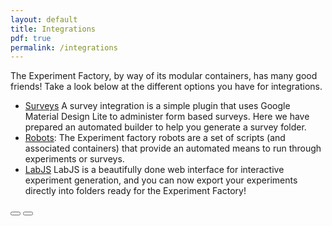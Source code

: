 ```yaml
---
layout: default
title: Integrations
pdf: true
permalink: /integrations
---
```


The Experiment Factory, by way of its modular containers, has many good friends! Take a
look below at the different options you have for integrations.

 - [Surveys](/integration-surveys) A survey integration is a simple plugin that uses Google Material Design Lite to administer form based surveys. Here we have prepared an automated builder to help you generate a survey folder.
 - [Robots](/integration-robots): The Experiment factory robots are a set of scripts (and associated containers) that provide an automated means to run through experiments or surveys.
 - [LabJS](/integration-labjs) LabJS is a beautifully done web interface for interactive experiment generation, and you can now export your experiments directly into folders ready for the Experiment Factory!


<div>
    <a href="/contribute"><button class="previous-button btn btn-primary"><i class="fa fa-chevron-left"></i> </button></a>
    <a href="/"><button class="next-button btn btn-primary"><i class="fa fa-chevron-right"></i> </button></a>
</div><br>
